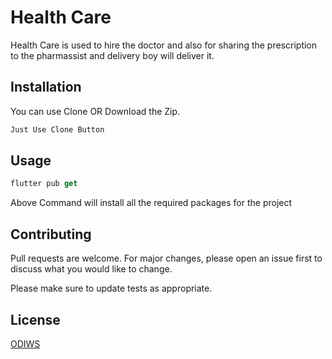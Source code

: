 # Health Care

Health Care is used to hire the doctor and also for sharing the prescription to the pharmassist and delivery boy will deliver it.

## Installation

You can use Clone OR Download the Zip.

```bash
Just Use Clone Button
```

## Usage

```dart
flutter pub get
```
Above Command will install all the required packages for the project

## Contributing
Pull requests are welcome. For major changes, please open an issue first to discuss what you would like to change.

Please make sure to update tests as appropriate.

## License
[ODIWS](https://.com/licenses/mit/)
